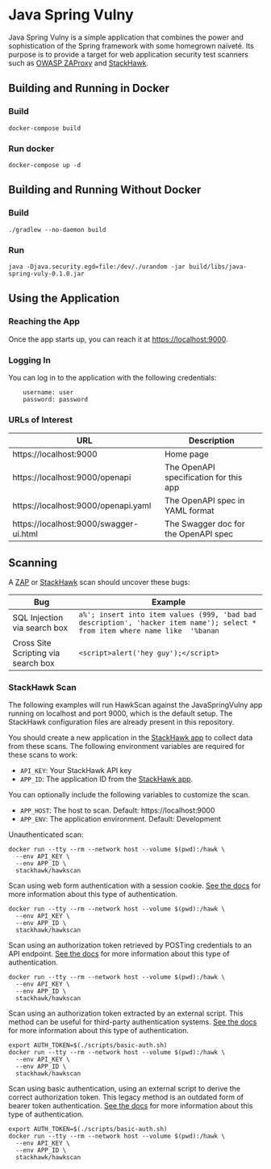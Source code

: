 # Java Spring Vulny

Java Spring Vulny is a simple application that combines the power and sophistication of the Spring framework with some homegrown naïveté. Its purpose is to provide a target for web application security test scanners such as [OWASP ZAProxy](https://www.zaproxy.org/) and [StackHawk](https://www.stackhawk.com/).

## Building and Running in Docker

### Build
```shell script
docker-compose build
```

### Run docker
```shell script
docker-compose up -d
```

## Building and Running Without Docker

### Build
```shell script
./gradlew --no-daemon build
```

### Run
```shell script
java -Djava.security.egd=file:/dev/./urandom -jar build/libs/java-spring-vuly-0.1.0.jar
```

## Using the Application

### Reaching the App

Once the app starts up, you can reach it at [https://localhost:9000](https://localhost:9000).

### Logging In
You can log in to the application with the following credentials:

```
    username: user
    password: password
```

### URLs of Interest

| URL | Description |
| --- | --- |
| https://localhost:9000 | Home page |
| https://localhost:9000/openapi | The OpenAPI specification for this app |
| https://localhost:9000/openapi.yaml | The OpenAPI spec in YAML format |
| https://localhost:9000/swagger-ui.html | The Swagger doc for the OpenAPI spec |

## Scanning

A [ZAP](https://www.zaproxy.org/) or [StackHawk](https://www.stackhawk.com/login) scan should uncover these bugs:

| Bug | Example |
| --- | --- |
| SQL Injection via search box | `a%'; insert into item values (999, 'bad bad description', 'hacker item name'); select * from item where name like  '%banan` |
| Cross Site Scripting via search box | `<script>alert('hey guy');</script>` |

### StackHawk Scan

The following examples will run HawkScan against the JavaSpringVulny app running on localhost and port 9000, which is the default setup. The StackHawk configuration files are already present in this repository.

You should create a new application in the [StackHawk app](https://app.stackhawk.com/applications) to collect data from these scans. The following environment variables are required for these scans to work:

 * `API_KEY`: Your StackHawk API key
 * `APP_ID`: The application ID from the [StackHawk app](https://app.stackhawk.com/applications).

You can optionally include the following variables to customize the scan.

 * `APP_HOST`: The host to scan. Default: https://localhost:9000
 * `APP_ENV`: The application environment. Default: Development

Unauthenticated scan:
```shell
docker run --tty --rm --network host --volume $(pwd):/hawk \
  --env API_KEY \
  --env APP_ID \
  stackhawk/hawkscan
```

Scan using web form authentication with a session cookie. [See the docs](https://docs.stackhawk.com/hawkscan/configuration/authenticated-scanning.html#example-usernamepassword-authentication--cookie-authorization) for more information about this type of authentication.
```shell
docker run --tty --rm --network host --volume $(pwd):/hawk \
  --env API_KEY \
  --env APP_ID \
  stackhawk/hawkscan
```

Scan using an authorization token retrieved by POSTing credentials to an API endpoint. [See the docs](https://docs.stackhawk.com/hawkscan/configuration/authenticated-scanning.html#usernamepassword-authentication--bearer-token-authorization) for more information about this type of authentication.
```shell
docker run --tty --rm --network host --volume $(pwd):/hawk \
  --env API_KEY \
  --env APP_ID \
  stackhawk/hawkscan
```

Scan using an authorization token extracted by an external script. This method can be useful for third-party authentication systems. [See the docs](https://docs.stackhawk.com/hawkscan/configuration/authenticated-scanning.html#example-external-token-authentication--custom-token-authorization) for more information about this type of authentication.
```shell
export AUTH_TOKEN=$(./scripts/basic-auth.sh)
docker run --tty --rm --network host --volume $(pwd):/hawk \
  --env API_KEY \
  --env APP_ID \
  stackhawk/hawkscan
```

Scan using basic authentication, using an external script to derive the correct authorization token. This legacy method is an outdated form of bearer token authentication. [See the docs](https://docs.stackhawk.com/hawkscan/configuration/authenticated-scanning.html#example-external-token-authentication--custom-token-authorization) for more information about this type of authentication.
```shell
export AUTH_TOKEN=$(./scripts/basic-auth.sh)
docker run --tty --rm --network host --volume $(pwd):/hawk \
  --env API_KEY \
  --env APP_ID \
  stackhawk/hawkscan
```